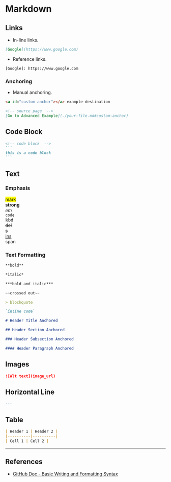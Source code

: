 # Markdown

## Links

- In-line links.

```markdown
[Google](https://www.google.com)
```

- Reference links.

```
[Google]: https://www.google.com
```

### Anchoring

- Manual anchoring.

```markdown
<a id="custom-anchor"></a> example-destination

<!-- source page  -->
[Go to Advanced Example](./your-file.md#custom-anchor)
```

## Code Block

````markdown
<!-- code block  -->
```
this is a code block
```
````
## Text

### Emphasis

<mark>mark</mark>  
<strong>strong</strong>  
<em>em</em>  
<code>code</code>  
<kbd>kbd</kbd>  
<del>del</del>  
<s>s</s>  
<ins>ins</ins>  
<span>span</span>

### Text Formatting

```markdown
**bold**

*italic*

***bold and italic***

~~crossed out~~

> blockquote

`inline code`

# Header Title Anchored

## Header Section Anchored

### Header Subsection Anchored

#### Header Paragraph Anchored
```

## Images

```markdown
![Alt text](image_url)
```

## Horizontal Line

```markdown
---
```

## Table

```markdown
| Header 1 | Header 2 |
|----------|----------|
| Cell 1 | Cell 2 |
```

---

## References

* [GitHub Doc - Basic Writing and Formatting Syntax](https://docs.github.com/en/get-started/writing-on-github/getting-started-with-writing-and-formatting-on-github/basic-writing-and-formatting-syntax)

